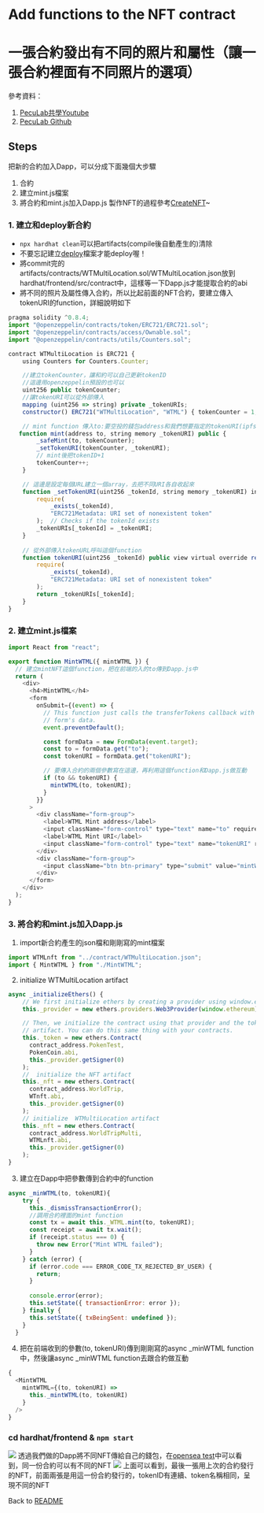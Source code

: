 # Add functions to the NFT contract
# 一張合約發出有不同的照片和屬性（讓一張合約裡面有不同照片的選項）

參考資料：
1. [PecuLab共學Youtube](https://youtu.be/rSJwzWvAivI)
2. [PecuLab Github](https://github.com/pecu/PecuLab4SEP)



## Steps
把新的合約加入Dapp，可以分成下面幾個大步驟
1. 合約
2. 建立mint.js檔案
3. 將合約和mint.js加入Dapp.js
製作NFT的過程參考[CreateNFT](CreateNFT.md)~
### 1. 建立和deploy新合約
* `npx hardhat clean`可以把artifacts(compile後自動產生的)清除
* 不要忘記建立[deploy](hardhat/scripts/deploy_WTML.js)檔案才能deploy喔！
* 將commit完的artifacts/contracts/WTMultiLocation.sol/WTMultiLocation.json放到hardhat/frontend/src/contract中，這樣等一下Dapp.js才能提取合約的abi
* 將不同的照片及屬性傳入合約，所以比起前面的NFT合約，要建立傳入tokenURI的function，詳細說明如下
```javascript
pragma solidity ^0.8.4;
import "@openzeppelin/contracts/token/ERC721/ERC721.sol";
import "@openzeppelin/contracts/access/Ownable.sol";
import "@openzeppelin/contracts/utils/Counters.sol";

contract WTMultiLocation is ERC721 {
    using Counters for Counters.Counter;

    //建立tokenCounter，讓和約可以自己更新tokenID
    //這邊用openzeppelin預設的也可以
    uint256 public tokenCounter;
    //讓tokenURI可以從外部傳入
    mapping (uint256 => string) private _tokenURIs;
    constructor() ERC721("WTMultiLocation", "WTML") { tokenCounter = 1; }

    // mint function 傳入to:要空投的錢包address和我們想要指定的tokenURI(ipfs上的json檔)
   function mint(address to, string memory _tokenURI) public {
        _safeMint(to, tokenCounter);
        _setTokenURI(tokenCounter, _tokenURI);
        // mint後把tokenID+1
        tokenCounter++;
    }

    // 這邊是設定每個URL建立一個array，去把不同URI各自收起來
    function _setTokenURI(uint256 _tokenId, string memory _tokenURI) internal virtual {
        require(
            _exists(_tokenId),
            "ERC721Metadata: URI set of nonexistent token"
        );  // Checks if the tokenId exists
        _tokenURIs[_tokenId] = _tokenURI;
    }
    
    // 從外部傳入tokenURL呼叫這個function
    function tokenURI(uint256 _tokenId) public view virtual override returns(string memory) {
        require(
            _exists(_tokenId),
            "ERC721Metadata: URI set of nonexistent token"
        );
        return _tokenURIs[_tokenId];
    }  
}

```
### 2. 建立mint.js檔案
```javascript
import React from "react";

export function MintWTML({ mintWTML }) { 
  // 建立mintNFT這個function，把在前端的入的to傳到Dapp.js中
  return (
    <div>
      <h4>MintWTML</h4> 
      <form
        onSubmit={(event) => {
          // This function just calls the transferTokens callback with the
          // form's data.
          event.preventDefault();

          const formData = new FormData(event.target);
          const to = formData.get("to");
          const tokenURI = formData.get("tokenURI");

          // 要傳入合約的兩個參數寫在這邊，再利用這個function和Dapp.js做互動
          if (to && tokenURI) {
            mintWTML(to, tokenURI);
          }
        }}
      >
        <div className="form-group">
          <label>WTML Mint address</label>
          <input className="form-control" type="text" name="to" required />
          <label>WTML Mint URI</label>
          <input className="form-control" type="text" name="tokenURI" required />
        </div>
        <div className="form-group">
          <input className="btn btn-primary" type="submit" value="mintWTML" />
        </div>
      </form>
    </div>
  );
}
```
### 3. 將合約和mint.js加入Dapp.js
1. import新合約產生的json檔和剛剛寫的mint檔案
```javascript
import WTMLnft from "../contract/WTMultiLocation.json";
import { MintWTML } from "./MintWTML";
```
2. initialize WTMultiLocation artifact
```javascript
async _initializeEthers() {
    // We first initialize ethers by creating a provider using window.ethereum
    this._provider = new ethers.providers.Web3Provider(window.ethereum);

    // Then, we initialize the contract using that provider and the token's
    // artifact. You can do this same thing with your contracts.
    this._token = new ethers.Contract(
      contract_address.PokenTest,
      PokenCoin.abi,
      this._provider.getSigner(0)
    );
    //  initialize the NFT artifact
    this._nft = new ethers.Contract(
      contract_address.WorldTrip,
      WTnft.abi,
      this._provider.getSigner(0)
    );
    // initialize  WTMultiLocation artifact
    this._nft = new ethers.Contract(
      contract_address.WorldTripMulti,
      WTMLnft.abi,
      this._provider.getSigner(0)
    );
}
```
3. 建立在Dapp中把參數傳到合約中的function
```javascript
async _minWTML(to, tokenURI){
    try {      
      this._dismissTransactionError();
      //調用合約裡面的mint function
      const tx = await this._WTML.mint(to, tokenURI);     
      const receipt = await tx.wait();
      if (receipt.status === 0) {
        throw new Error("Mint WTML failed");
      }
    } catch (error) {
      if (error.code === ERROR_CODE_TX_REJECTED_BY_USER) {
        return;
      }
  
      console.error(error);
      this.setState({ transactionError: error });
    } finally {
      this.setState({ txBeingSent: undefined });
    }
  }
```
4. 把在前端收到的參數(to, tokenURI)傳到剛剛寫的async _minWTML function中，然後讓async _minWTML function去跟合約做互動
```javascript
{
  <MintWTML
    mintWTML={(to, tokenURI) =>
      this._mintWTML(to, tokenURI)
    }
  />
}
```
### cd hardhat/frontend & `npm start`
![](images/DappwithMintWTML.png)
透過我們做的Dapp將不同NFT傳給自己的錢包，在[opensea test](https://testnets.opensea.io/zh-CN)中可以看到，同一份合約可以有不同的NFT
![](images/OpenseaMulti.png)
上面可以看到，最後一張用上次的合約發行的NFT，前面兩張是用這一份合約發行的，tokenID有連續、token名稱相同，呈現不同的NFT

Back to [README](README.md)